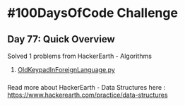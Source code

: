 # #100DaysOfCode Challenge
## Day 77: Quick Overview
Solved 1 problems from HackerEarth - Algorithms
1. [OldKeypadInForeignLanguage.py](https://github.com/sandeep-krishna/100DaysOfCode/blob/master/Day%2077/OldKeypadInForeignLanguage.py)
### 
Read more about HackerEarth - Data Structures here : https://www.hackerearth.com/practice/data-structures